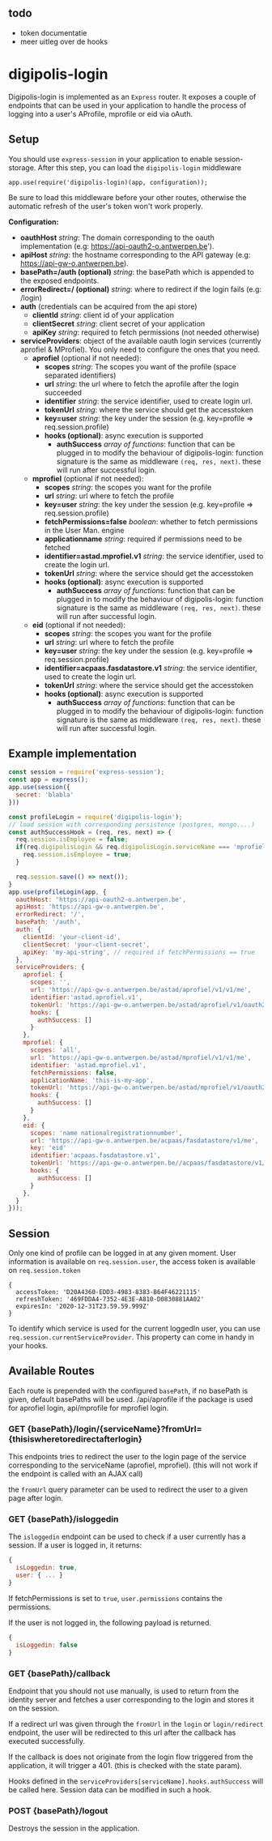 ## todo
- token documentatie
- meer uitleg over de hooks
# digipolis-login

Digipolis-login is implemented as an `Express` router. It exposes a couple of endpoints
that can be used in your application to handle the process of logging into a user's 
AProfile, mprofile or eid via oAuth.

## Setup
You should use `express-session` in your application to enable session-storage.
After this step, you can load the `digipolis-login` middleware

`app.use(require('digipolis-login)(app, configuration));`

Be sure to load this middleware before your other routes, otherwise the automatic refresh of the user's token won't work properly.

**Configuration:**

- **oauthHost** *string*: The domain corresponding to the oauth implementation 
  (e.g: https://api-oauth2-o.antwerpen.be').
- **apiHost** *string*: the hostname corresponding to the API gateway (e.g: https://api-gw-o.antwerpen.be).
- **basePath=/auth (optional)** *string*: the basePath which is appended to the exposed endpoints.
- **errorRedirect=/ (optional)** *string*: where to redirect if the login fails (e.g: /login)
- **auth** (credentials can be acquired from the api store)
  - **clientId** *string*: client id of your application
  - **clientSecret** *string*: client secret of your application
  - **apiKey** *string*: required to fetch permissions (not needed otherwise)
- **serviceProviders**: object of the available oauth login services (currently aprofiel & MProfiel). You only need to configure the ones that you need.
  - **aprofiel** (optional if not needed): 
    - **scopes** *string*: The scopes you want of the profile (space separated identifiers)
    - **url** *string*: the url where to fetch the aprofile after the login succeeded
    - **identifier** *string*: the service identifier, used to create login url.
    - **tokenUrl** *string*: where the service should get the accesstoken
    - **key=user** *string*: the key under the session (e.g. key=profile => req.session.profile)
    - **hooks (optional)**: async execution is supported
      - **authSuccess**  *array of functions*: function that can be plugged in to modify the behaviour of digipolis-login: function signature is the same as middleware `(req, res, next)`. these will run after successful login.
  - **mprofiel** (optional if not needed):
    - **scopes** *string*: the scopes you want for the profile
    - **url** *string*: url where to fetch the profile
    - **key=user** *string*: the key under the session (e.g. key=profile => req.session.profile)
    - **fetchPermissions=false** *boolean*: whether to fetch permissions in the User Man. engine
    - **applicationname** *string*: required if permissions need to be fetched 
    - **identifier=astad.mprofiel.v1** *string*: the service identifier, used to create the login url.
     - **tokenUrl** *string*: where the service should get the accesstoken
    - **hooks (optional)**: async execution is supported
      - **authSuccess**  *array of functions*: function that can be plugged in to modify the behaviour of digipolis-login: function signature is the same as middleware `(req, res, next)`. these will run after successful login.
  - **eid** (optional if not needed):
    - **scopes** *string*: the scopes you want for the profile
    - **url** *string*: url where to fetch the profile
    - **key=user** *string*: the key under the session (e.g. key=profile => req.session.profile)
    - **identifier=acpaas.fasdatastore.v1** *string*: the service identifier, used to create the login url.
     - **tokenUrl** *string*: where the service should get the accesstoken
    - **hooks (optional)**: async execution is supported
      - **authSuccess**  *array of functions*: function that can be plugged in to modify the behaviour of digipolis-login: function signature is the same as middleware `(req, res, next)`. these will run after successful login.


## Example implementation
```js
const session = require('express-session');
const app = express();
app.use(session({
  secret: 'blabla'
}))

const profileLogin = require('digipolis-login');
// load session with corresponding persistence (postgres, mongo....)
const authSuccessHook = (req, res, next) => {
  req.session.isEmployee = false;
  if(req.digipolisLogin && req.digipolisLogin.serviceName === 'mprofiel') {
    req.session.isEmployee = true;
  }

  req.session.save(() => next());
} 
app.use(profileLogin(app, {
  oauthHost: 'https://api-oauth2-o.antwerpen.be',
  apiHost: 'https://api-gw-o.antwerpen.be',
  errorRedirect: '/',
  basePath: '/auth',
  auth: {
    clientId: 'your-client-id',
    clientSecret: 'your-client-secret',
    apiKey: 'my-api-string', // required if fetchPermissions == true
  },
  serviceProviders: {
    aprofiel: {
      scopes: '',
      url: 'https://api-gw-o.antwerpen.be/astad/aprofiel/v1/v1/me',
      identifier:'astad.aprofiel.v1',
      tokenUrl: 'https://api-gw-o.antwerpen.be/astad/aprofiel/v1/oauth2/token',
      hooks: {
        authSuccess: []
      }
    },
    mprofiel: {
      scopes: 'all',
      url: 'https://api-gw-o.antwerpen.be/astad/mprofiel/v1/v1/me',
      identifier: 'astad.mprofiel.v1',
      fetchPermissions: false,
      applicationName: 'this-is-my-app',
      tokenUrl: 'https://api-gw-o.antwerpen.be/astad/mprofiel/v1/oauth2/token',
      hooks: {
        authSuccess: []
      }
    },
    eid: {
      scopes: 'name nationalregistrationnumber',
      url: 'https://api-gw-o.antwerpen.be/acpaas/fasdatastore/v1/me',
      key: 'eid'
      identifier:'acpaas.fasdatastore.v1',
      tokenUrl: 'https://api-gw-o.antwerpen.be//acpaas/fasdatastore/v1/oauth2/token',
      hooks: {
        authSuccess: []
      }
    },
  }
}));
```

## Session 
Only one kind of profile can be logged in at any given moment. User information is available on `req.session.user`, the access token is available on `req.session.token`

```
{
  accessToken: 'D20A4360-EDD3-4983-8383-B64F46221115'
  refreshToken: '469FDDA4-7352-4E3E-A810-D0830881AA02'
  expiresIn: '2020-12-31T23.59.59.999Z'
}
```
To identify which service is used for the current loggedIn user, you can use 
`req.session.currentServiceProvider`. This property can come in handy in your hooks.
## Available Routes

Each route is prepended with the configured `basePath`, if no basePath is given,
default basePaths will be used. /api/aprofile if the package is used for aprofiel login,
api/mprofile for mprofiel login.


### GET {basePath}/login/{serviceName}?fromUrl={thisiswheretoredirectafterlogin}
This endpoints tries to redirect the user to the login page of the service corresponding to the serviceName (aprofiel, mprofiel).
(this will not work if the endpoint is called with an AJAX call)

the `fromUrl` query parameter can be used to redirect the user to a given page
after login.

### GET {basePath}/isloggedin

The `isloggedin` endpoint can be used to check if a user currently has a session. If a user is logged in, it returns:
```js
{
  isLoggedin: true,
  user: { ... }
}
```
If fetchPermissions is set to `true`, `user.permissions` contains the permissions.  

If the user is not logged in, the following payload is returned.
```js
{
  isLoggedin: false
}
```

### GET {basePath}/callback

Endpoint that you should not use manually, is used to return from the identity server and fetches a user corresponding to the login and stores it on the session.

If a redirect url was given through the `fromUrl` in the `login` or `login/redirect` endpoint, the user will be redirected to this url after the callback has executed successfully.

If the callback is does not originate from the login flow triggered from the application,
it will trigger a 401. (this is checked with the state param).

Hooks defined in the `serviceProviders[serviceName].hooks.authSuccess` will be called here.
Session data can be modified in such a hook.

### POST {basePath}/logout

Destroys the session in the application.

